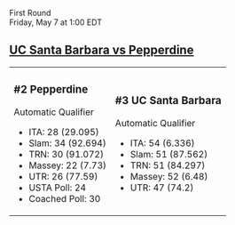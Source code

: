 First Round  
Friday, May 7 at 1:00 EDT
## [UC Santa Barbara vs Pepperdine](https://www.ncaa.com/game/5833380) 

<table><tr><td>  

### #2 Pepperdine  

Automatic Qualifier  
- ITA: 28 (29.095)  
- Slam: 34 (92.694)  
- TRN: 30 (91.072)  
- Massey: 22 (7.73)  
- UTR: 26 (77.59)  
- USTA Poll: 24  
- Coached Poll: 30  

</td><td>  

### #3 UC Santa Barbara  

Automatic Qualifier  
- ITA: 54 (6.336)  
- Slam: 51 (87.562)  
- TRN: 51 (84.297)  
- Massey: 52 (6.48)  
- UTR: 47 (74.2)  

</td></tr></table>  